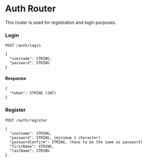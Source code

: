 # Auth Router
This router is used for registration and login purposes.


### Login
```
POST /auth/login

{
  "username": STRING,
  "password": STRING
}
```

#### Response
```
{
  "token": STRING (JWT)
}
```

### Register
```
POST /auth/register

{
  "username": STRING,
  "password": STRING, (minimum 1 character)
  "passwordConfirm": STRING, (have to be the same as password)
  "firstName": STRING,
  "lastName": STRING
}
```

